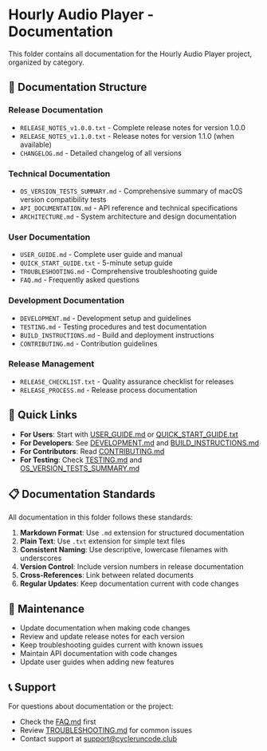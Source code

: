 # Hourly Audio Player - Documentation

This folder contains all documentation for the Hourly Audio Player project, organized by category.

## 📁 Documentation Structure

### Release Documentation
- `RELEASE_NOTES_v1.0.0.txt` - Complete release notes for version 1.0.0
- `RELEASE_NOTES_v1.1.0.txt` - Release notes for version 1.1.0 (when available)
- `CHANGELOG.md` - Detailed changelog of all versions

### Technical Documentation
- `OS_VERSION_TESTS_SUMMARY.md` - Comprehensive summary of macOS version compatibility tests
- `API_DOCUMENTATION.md` - API reference and technical specifications
- `ARCHITECTURE.md` - System architecture and design documentation

### User Documentation
- `USER_GUIDE.md` - Complete user guide and manual
- `QUICK_START_GUIDE.txt` - 5-minute setup guide
- `TROUBLESHOOTING.md` - Comprehensive troubleshooting guide
- `FAQ.md` - Frequently asked questions

### Development Documentation
- `DEVELOPMENT.md` - Development setup and guidelines
- `TESTING.md` - Testing procedures and test documentation
- `BUILD_INSTRUCTIONS.md` - Build and deployment instructions
- `CONTRIBUTING.md` - Contribution guidelines

### Release Management
- `RELEASE_CHECKLIST.txt` - Quality assurance checklist for releases
- `RELEASE_PROCESS.md` - Release process documentation

## 🚀 Quick Links

- **For Users**: Start with [USER_GUIDE.md](USER_GUIDE.md) or [QUICK_START_GUIDE.txt](QUICK_START_GUIDE.txt)
- **For Developers**: See [DEVELOPMENT.md](DEVELOPMENT.md) and [BUILD_INSTRUCTIONS.md](BUILD_INSTRUCTIONS.md)
- **For Contributors**: Read [CONTRIBUTING.md](CONTRIBUTING.md)
- **For Testing**: Check [TESTING.md](TESTING.md) and [OS_VERSION_TESTS_SUMMARY.md](OS_VERSION_TESTS_SUMMARY.md)

## 📋 Documentation Standards

All documentation in this folder follows these standards:

1. **Markdown Format**: Use `.md` extension for structured documentation
2. **Plain Text**: Use `.txt` extension for simple text files
3. **Consistent Naming**: Use descriptive, lowercase filenames with underscores
4. **Version Control**: Include version numbers in release documentation
5. **Cross-References**: Link between related documents
6. **Regular Updates**: Keep documentation current with code changes

## 🔄 Maintenance

- Update documentation when making code changes
- Review and update release notes for each version
- Keep troubleshooting guides current with known issues
- Maintain API documentation with code changes
- Update user guides when adding new features

## 📞 Support

For questions about documentation or the project:
- Check the [FAQ.md](FAQ.md) first
- Review [TROUBLESHOOTING.md](TROUBLESHOOTING.md) for common issues
- Contact support at support@cycleruncode.club
